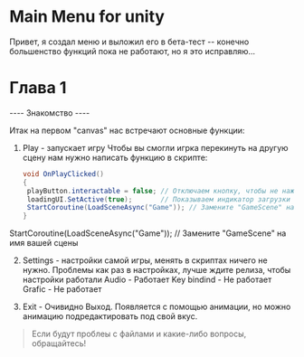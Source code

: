 # Main Menu for unity

Привет, я создал меню и выложил его в бета-тест -- конечно большенство функций пока не работают, но я это исправляю...


# Глава 1 
---- Знакомство ----

Итак на первом "canvas" нас встречают основные функции:
  1. Play - запускает игру
    Чтобы вы смогли игрка перекинуть на другую сцену нам нужно написать функцию в скрипте:

     ```c#
     void OnPlayClicked()
     {
      playButton.interactable = false; // Отключаем кнопку, чтобы не нажимали несколько раз
      loadingUI.SetActive(true);       // Показываем индикатор загрузки
      StartCoroutine(LoadSceneAsync("Game")); // Замените "GameScene" на имя вашей сцены
     }
     ```

    
  StartCoroutine(LoadSceneAsync("Game")); // Замените "GameScene" на имя вашей сцены

  2. Settings - настройки самой игры, менять в скриптах ничего не нужно.
    Проблемы как раз в настройках, лучше ждите релиза, чтобы настройки работали
     Audio - Работает
     Key bindind - Не работает
     Grafic - Не работает



  4. Exit - Очивидно Выход. Появляется с помощью анимации, но можно анимацию подредактировать под свой вкус.



> Если будут проблеы с файлами и какие-либо вопросы, обращайтесь!

